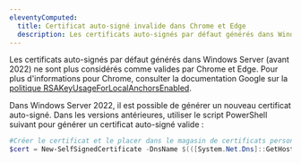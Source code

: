 ```yaml
---
eleventyComputed:
  title: Certificat auto-signé invalide dans Chrome et Edge
  description: Les certificats auto-signés par défaut générés dans Windows Server (avant 2022) ne sont plus considérés comme valides par Chrome et Edge.
---
```

Les certificats auto-signés par défaut générés dans Windows Server (avant 2022) ne sont plus considérés comme valides par Chrome et Edge. Pour plus d'informations pour Chrome, consulter la documentation Google sur la [politique RSAKeyUsageForLocalAnchorsEnabled](https://chromeenterprise.google/policies/#RSAKeyUsageForLocalAnchorsEnabled).

Dans Windows Server 2022, il est possible de générer un nouveau certificat auto-signé. Dans les versions antérieures, utiliser le script PowerShell suivant pour générer un certificat auto-signé valide :
```powershell
#Créer le certificat et le placer dans le magasin de certificats personnel
$cert = New-SelfSignedCertificate -DnsName $(([System.Net.Dns]::GetHostByName($env:computerName)).HostName) -CertStoreLocation "cert:\LocalMachine\My" -KeyUsage DigitalSignature,CertSign,CRLSign -KeyAlgorithm RSA -KeyLength 2048 -Provider "Microsoft Enhanced RSA and AES Cryptographic Provider" -NotAfter (Get-Date).AddYears(5)
```
